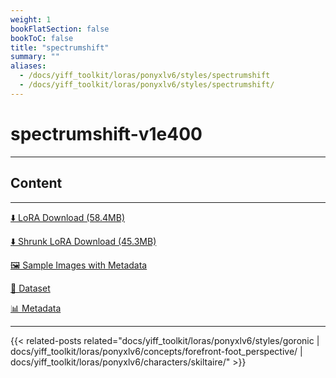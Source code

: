 ```yaml
---
weight: 1
bookFlatSection: false
bookToC: false
title: "spectrumshift"
summary: ""
aliases:
  - /docs/yiff_toolkit/loras/ponyxlv6/styles/spectrumshift
  - /docs/yiff_toolkit/loras/ponyxlv6/styles/spectrumshift/
---
```


<!--markdownlint-disable MD025 MD033 -->

# spectrumshift-v1e400

---

## Content

---

[⬇️ LoRA Download (58.4MB)](https://huggingface.co/k4d3/yiff_toolkit/resolve/main/ponyxl_loras/spectrumshift-v1e400.safetensors?download=true)

[⬇️ Shrunk LoRA Download (45.3MB)](https://huggingface.co/k4d3/yiff_toolkit/resolve/main/ponyxl_loras_shrunk_2/spectrumshift-v1e400_frockpt1_th-3.55.safetensors?download=true)

[🖼️ Sample Images with Metadata](https://huggingface.co/k4d3/yiff_toolkit/tree/main/static/{})

[📐 Dataset](https://huggingface.co/datasets/k4d3/furry/tree/main/by_spectrumshift)

[📊 Metadata](https://huggingface.co/k4d3/yiff_toolkit/raw/main/ponyxl_loras/spectrumshift-v1e400.json)

---

{{< related-posts related="docs/yiff_toolkit/loras/ponyxlv6/styles/goronic | docs/yiff_toolkit/loras/ponyxlv6/concepts/forefront-foot_perspective/ | docs/yiff_toolkit/loras/ponyxlv6/characters/skiltaire/" >}}
